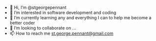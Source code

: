- 👋 Hi, I’m @stgeorgepennant
- 👀 I’m interested in software development and coding
- 🌱 I’m currently learning any and everything I can to help me become a better coder
- 💞️ I’m looking to collaborate on ...
- 📫 How to reach me st.george.pennant@gmail.com 

<!---
stgeorgepennant/stgeorgepennant is a ✨ special ✨ repository because its `README.md` (this file) appears on your GitHub profile.
You can click the Preview link to take a look at your changes.
--->
